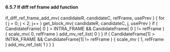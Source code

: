 #### 6.5.7 If diff ref frame add function

<div class="syntax">
if_diff_ref_frame_add_mv( candidateR, candidateC, refFrame, usePrev ) {
    for ( j = 0; j < 2; j++ )
        get_block_mv( candidateR, candidateC, j, usePrev )
    if ( CandidateFrame[ 0 ] > INTRA_FRAME &&
         CandidateFrame[ 0 ] != refFrame ) {
        scale_mv( 0, refFrame )
        add_mv_ref_list( 0 )
    }
    if ( CandidateFrame[1] > INTRA_FRAME && CandidateFrame[1] != refFrame ) {
        scale_mv ( 1, refFrame )
        add_mv_ref_list( 1 )
    }
}

</div>

